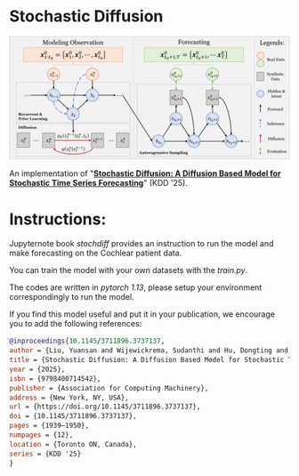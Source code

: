 # Stochastic Diffusion

<p align="center">
<img src=stochdiff.png />
</p>

An implementation of "[**Stochastic Diffusion: A Diffusion Based Model for Stochastic Time Series Forecasting**](https://doi.org/10.1145/3711896.3737137)" (KDD '25).

# Instructions:

Jupyternote book *stochdiff* provides an instruction to run the model and make forecasting on the Cochlear patient data.

You can train the model with your own datasets with the *train.py*.

The codes are written in *pytorch 1.13*, please setup your environment correspondingly to run the model.

If you find this model useful and put it in your publication, we encourage you to add the following references:
```bibtex
@inproceedings{10.1145/3711896.3737137,
author = {Liu, Yuansan and Wijewickrema, Sudanthi and Hu, Dongting and Bester, Christofer and O'Leary, Stephen and Bailey, James},
title = {Stochastic Diffusion: A Diffusion Based Model for Stochastic Time Series Forecasting},
year = {2025},
isbn = {9798400714542},
publisher = {Association for Computing Machinery},
address = {New York, NY, USA},
url = {https://doi.org/10.1145/3711896.3737137},
doi = {10.1145/3711896.3737137},
pages = {1939–1950},
numpages = {12},
location = {Toronto ON, Canada},
series = {KDD '25}
}
```
